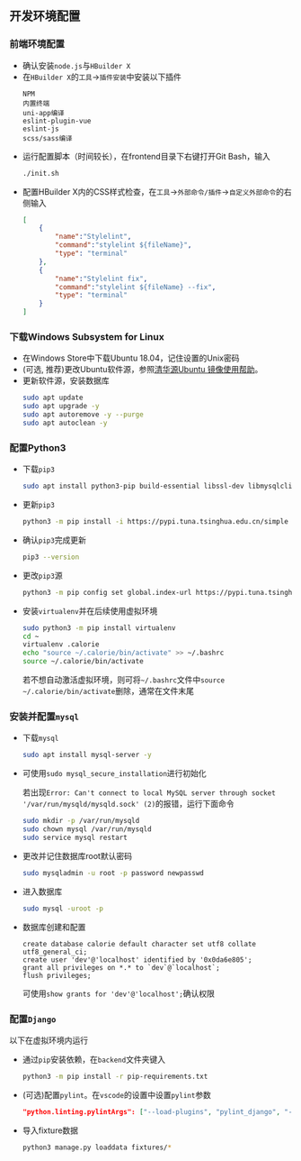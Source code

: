 ## 开发环境配置
### 前端环境配置
- 确认安装`node.js`与`HBuilder X`
- 在`HBuilder X`的`工具`->`插件安装`中安装以下插件
  ```
  NPM
  内置终端
  uni-app编译
  eslint-plugin-vue
  eslint-js
  scss/sass编译
  ```
- 运行配置脚本（时间较长），在frontend目录下右键打开Git Bash，输入
  ```bash
  ./init.sh
  ```
- 配置HBuilder X内的CSS样式检查，在`工具`->`外部命令/插件`->`自定义外部命令`的右侧输入
  ```json
  [
      {
          "name":"Stylelint",
          "command":"stylelint ${fileName}",
          "type": "terminal"
      },
      {
          "name":"Stylelint fix",
          "command":"stylelint ${fileName} --fix",
          "type": "terminal"
      }
  ]

  ```

### 下载Windows Subsystem for Linux
- 在Windows Store中下载Ubuntu 18.04，记住设置的Unix密码
- (可选, 推荐)更改Ubuntu软件源，参照[清华源Ubuntu 镜像使用帮助](https://mirrors.tuna.tsinghua.edu.cn/help/ubuntu/)。
- 更新软件源，安装数据库
  ``` bash
  sudo apt update
  sudo apt upgrade -y
  sudo apt autoremove -y --purge
  sudo apt autoclean -y
  ```

### 配置Python3
- 下载`pip3`
  ``` bash
  sudo apt install python3-pip build-essential libssl-dev libmysqlclient-dev -y
  ```
- 更新`pip3`
  ``` bash
  python3 -m pip install -i https://pypi.tuna.tsinghua.edu.cn/simple pip -U
  ```
- 确认`pip3`完成更新
  ``` bash
  pip3 --version
  ```
- 更改`pip3`源
  ``` bash
  python3 -m pip config set global.index-url https://pypi.tuna.tsinghua.edu.cn/simple
  ```
- 安装`virtualenv`并在后续使用虚拟环境
  ``` bash
  sudo python3 -m pip install virtualenv
  cd ~
  virtualenv .calorie
  echo "source ~/.calorie/bin/activate" >> ~/.bashrc
  source ~/.calorie/bin/activate
  ```
  若不想自动激活虚拟环境，则可将`~/.bashrc`文件中`source ~/.calorie/bin/activate`删除，通常在文件末尾


### 安装并配置`mysql`
- 下载`mysql`
  ``` bash
  sudo apt install mysql-server -y
  ```
- 可使用`sudo mysql_secure_installation`进行初始化

  若出现`Error: Can't connect to local MySQL server through socket '/var/run/mysqld/mysqld.sock' (2)`的报错，运行下面命令
  ``` bash
  sudo mkdir -p /var/run/mysqld
  sudo chown mysql /var/run/mysqld
  sudo service mysql restart
  ```
- 更改并记住数据库root默认密码
  ``` bash
  sudo mysqladmin -u root -p password newpasswd
  ```
- 进入数据库
  ``` bash
  sudo mysql -uroot -p
  ```
- 数据库创建和配置
  ```mysql
  create database calorie default character set utf8 collate utf8_general_ci;
  create user 'dev'@'localhost' identified by '0x0da6e805';
  grant all privileges on *.* to `dev`@`localhost`;
  flush privileges;
  ```
  可使用`show grants for 'dev'@'localhost';`确认权限

### 配置`Django`
以下在虚拟环境内运行

- 通过`pip`安装依赖，在`backend`文件夹键入
  ``` bash
  python3 -m pip install -r pip-requirements.txt
  ```
- (可选)配置`pylint`。在`vscode`的设置中设置`pylint`参数
  ``` json
  "python.linting.pylintArgs": ["--load-plugins", "pylint_django", "--disable=W0703"],
  ```
- 导入fixture数据
  ``` bash
  python3 manage.py loaddata fixtures/*
  ```
